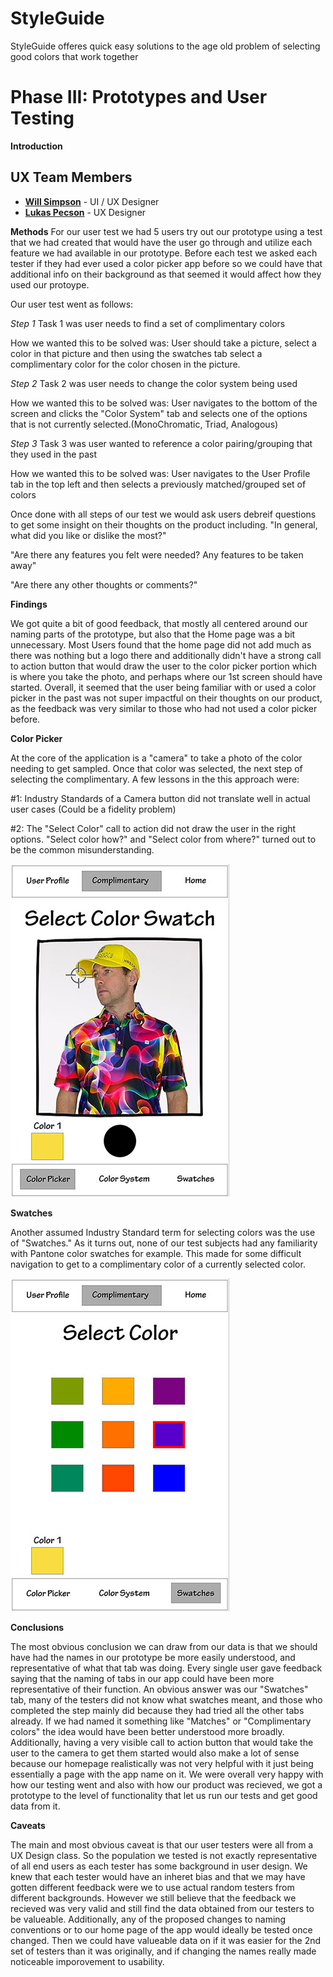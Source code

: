 
# StyleGuide

StyleGuide offeres quick easy solutions to the age old problem of selecting good colors that work together

# Phase III: Prototypes and User Testing

**Introduction**

## UX Team Members

* **[Will Simpson](https://usabilityengineering.github.io/ux-portfolio-wjsimpson-chico/)** - UI / UX Designer
* **[Lukas Pecson](https://usabilityengineering.github.io/ux-portfolio-Lpecson/)** - UX Designer

**Methods**
For our user test we had 5 users try out our prototype using a test that we had created that would have the user go through and utilize each feature we had available in our prototype. Before each test we asked each tester if they had ever used a color picker app before so we could have that additional info on their background as that seemed it would affect how they used our protoype.

Our user test went as follows:

*Step 1*
Task 1 was user needs to find a set of complimentary colors

How we wanted this to be solved was: User should take a picture, select a color in that picture and then using the swatches tab select a complimentary color for the color chosen in the picture.

*Step 2*
Task 2 was user needs to change the color system being used

How we wanted this to be solved was: User navigates to the bottom of the screen and clicks the "Color System" tab and selects one of the options that is not currently selected.(MonoChromatic, Triad, Analogous)

*Step 3*
Task 3 was user wanted to reference a color pairing/grouping that they used in the past

How we wanted this to be solved was: User navigates to the User Profile tab in the top left and then selects a previously matched/grouped set of colors

Once done with all steps of our test we would ask users debreif questions to get some insight on their thoughts on the product including.
"In general, what did you like or dislike the most?"

"Are there any features you felt were needed? Any features to be taken away"

"Are there any other thoughts or comments?"


**Findings**

We got quite a bit of good feedback, that mostly all centered around our naming parts of the prototype, but also that the Home page was a bit unnecessary. 
Most Users found that the home page did not add much as there was nothing but a logo there and additionally didn't have a strong call to action button that would draw the user to the color picker portion which is where you take the photo, and perhaps where our 1st screen should have started. Overall, it seemed that the user being familiar with or used a color picker in the past was not super impactful on their thoughts on our product, as the feedback was very similar to those who had not used a color picker before.

**Color Picker**

At the core of the application is a "camera" to take a photo of the color needing to get sampled. Once that color was selected, the next step of selecting the complimentary. A few lessons in the this approach were:

#1: Industry Standards of a Camera button did not translate well in actual user cases (Could be a fidelity problem)

#2: The "Select Color" call to action did not draw the user in the right options. "Select color how?" and "Select color from where?" turned out to be the common misunderstanding.

![Image](color_pick.jpg)

**Swatches**

Another assumed Industry Standard term for selecting colors was the use of "Swatches." As it turns out, none of our test subjects had any familiarity with Pantone color swatches for example. This made for some difficult navigation to get to a complimentary color of a currently selected color.

![Image](swatches.jpg)

**Conclusions**

The most obvious conclusion we can draw from our data is that we should have had the names in our prototype be more easily understood, and representative of what that tab was doing. Every single user gave feedback saying that the naming of tabs in our app could have been more representative of their function. An obvious answer was our "Swatches" tab, many of the testers did not know what swatches meant, and those who completed the step mainly did because they had tried all the other tabs already. If we had named it something like "Matches" or "Complimentary colors" the idea would have been better understood more broadly. Additionally, having a very visible call to action button that would take the user to the camera to get them started would also make a lot of sense because our homepage realistically was not very helpful with it just being essentially a page with the app name on it. We were overall very happy with how our testing went and also with how our product was recieved, we got a prototype to the level of functionality that let us run our tests and get good data from it.

**Caveats**

The main and most obvious caveat is that our user testers were all from a UX Design class. So the population we tested is not exactly representative of all end users as each tester has some background in user design. We knew that each tester would have an inheret bias and that we may have gotten different feedback were we to use actual random testers from different backgrounds. However we still believe that the feedback we recieved was very valid and still find the data obtained from our testers to be valueable. Additionally, any of the proposed changes to naming conventions or to our home page of the app would ideally be tested once changed. Then we could have valueable data on if it was easier for the 2nd set of testers than it was originally, and if changing the names really made noticeable imporovement to usability.
